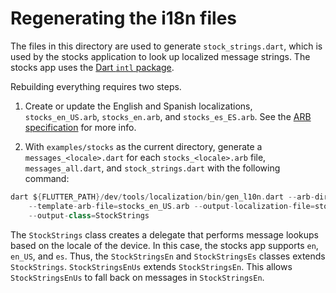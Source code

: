 # Regenerating the i18n files

The files in this directory are used to generate `stock_strings.dart`, which
is used by the stocks application to look up localized message strings. The
stocks app uses the [Dart `intl` package](https://github.com/dart-lang/intl).

Rebuilding everything requires two steps.

1. Create or update the English and Spanish localizations,
`stocks_en_US.arb`, `stocks_en.arb`, and `stocks_es_ES.arb`. See the
[ARB specification](https://github.com/google/app-resource-bundle/wiki/ApplicationResourceBundleSpecification)
for more info.

2. With `examples/stocks` as the current directory, generate a
`messages_<locale>.dart` for each `stocks_<locale>.arb` file,
`messages_all.dart`, and `stock_strings.dart` with the following command:

```dart
dart ${FLUTTER_PATH}/dev/tools/localization/bin/gen_l10n.dart --arb-dir=lib/i18n \
    --template-arb-file=stocks_en_US.arb --output-localization-file=stock_strings.dart \
    --output-class=StockStrings
```

The `StockStrings` class creates a delegate that performs message lookups
based on the locale of the device. In this case, the stocks app supports
`en`, `en_US`, and `es`. Thus, the `StockStringsEn` and `StockStringsEs`
classes extends `StockStrings`. `StockStringsEnUs` extends
`StockStringsEn`. This allows `StockStringsEnUs` to fall back on messages
in `StockStringsEn`.